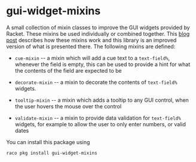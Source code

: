 gui-widget-mixins
=================

A small collection of mixin classes to improve the GUI widgets provided by
Racket.  These mixins be used individually or combined together.  This [blog
post][bp] describes how these mixins work and this library is an improved
version of what is presented there. The following mixins are defined:

* `cue-mixin` -- a mixin which will add a cue text to a `text-field%`,
  whenever the field is empty, this can be used to provide a hint for what the
  contents of the field are expected to be

* `decorate-mixin` -- a mixin to decorate the contents of `text-field%`
  widgets.

* `tooltip-mixin` -- a mixin which adds a tooltip to any GUI control, when the
  user hovers the mouse over the control

* `validate-mixin` -- a mixin to provide data validation for `text-field%`
  widgets, for example to allow the user to only enter numbers, or valid
  dates

You can install this package using

```
raco pkg install gui-widget-mixins
```

[bp]: https://alex-hhh.github.io/2018/11/an-enhanced-text-field-gui-control-for-racket.html

